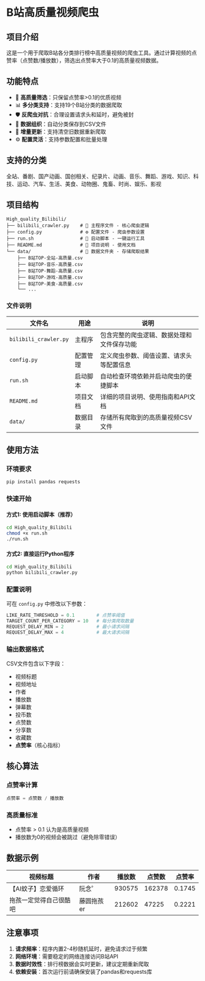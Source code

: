 # B站高质量视频爬虫

## 项目介绍

这是一个用于爬取B站各分类排行榜中高质量视频的爬虫工具。通过计算视频的点赞率（点赞数/播放数），筛选出点赞率大于0.1的高质量视频数据。

## 功能特点

- 🎯 **高质量筛选**：只保留点赞率>0.1的优质视频
- 📊 **多分类支持**：支持19个B站分类的数据爬取
- 🛡️ **反爬虫对抗**：合理设置请求头和延时，避免被封
- 📁 **数据组织**：自动分类保存到CSV文件
- 🔄 **增量更新**：支持清空旧数据重新爬取
- ⚙️ **配置灵活**：支持参数配置和批量处理

## 支持的分类

全站、番剧、国产动画、国创相关、纪录片、动画、音乐、舞蹈、游戏、知识、科技、运动、汽车、生活、美食、动物圈、鬼畜、时尚、娱乐、影视

## 项目结构

```
High_quality_Bilibili/
├── bilibili_crawler.py    # 🚀 主程序文件 - 核心爬虫逻辑
├── config.py              # ⚙️ 配置文件 - 爬虫参数设置
├── run.sh                 # 🔧 启动脚本 - 一键运行工具
├── README.md              # 📖 项目说明 - 使用文档
└── data/                  # 📁 数据文件夹 - 存储爬取结果
    ├── B站TOP-全站-高质量.csv
    ├── B站TOP-音乐-高质量.csv
    ├── B站TOP-舞蹈-高质量.csv
    ├── B站TOP-游戏-高质量.csv
    ├── B站TOP-美食-高质量.csv
    └── ...
```

### 文件说明

| 文件名 | 用途 | 说明 |
|--------|------|------|
| `bilibili_crawler.py` | 主程序 | 包含完整的爬虫逻辑、数据处理和文件保存功能 |
| `config.py` | 配置管理 | 定义爬虫参数、阈值设置、请求头等配置信息 |
| `run.sh` | 启动脚本 | 自动检查环境依赖并启动爬虫的便捷脚本 |
| `README.md` | 项目文档 | 详细的项目说明、使用指南和API文档 |
| `data/` | 数据目录 | 存储所有爬取到的高质量视频CSV文件 |

## 使用方法

### 环境要求

```bash
pip install pandas requests
```

### 快速开始

#### 方式1: 使用启动脚本（推荐）
```bash
cd High_quality_Bilibili
chmod +x run.sh
./run.sh
```

#### 方式2: 直接运行Python程序
```bash
cd High_quality_Bilibili
python bilibili_crawler.py
```

### 配置说明

可在 `config.py` 中修改以下参数：

```python
LIKE_RATE_THRESHOLD = 0.1        # 点赞率阈值
TARGET_COUNT_PER_CATEGORY = 10   # 每分类爬取数量
REQUEST_DELAY_MIN = 2            # 最小请求间隔
REQUEST_DELAY_MAX = 4            # 最大请求间隔
```

### 输出数据格式

CSV文件包含以下字段：
- 视频标题
- 视频地址
- 作者
- 播放数
- 弹幕数
- 投币数
- 点赞数
- 分享数
- 收藏数
- **点赞率**（核心指标）

## 核心算法

### 点赞率计算
```python
点赞率 = 点赞数 / 播放数
```

### 高质量标准
- 点赞率 > 0.1 认为是高质量视频
- 播放数为0的视频会被跳过（避免除零错误）

## 数据示例

| 视频标题 | 作者 | 播放数 | 点赞数 | 点赞率 |
|---------|------|--------|--------|--------|
| 【AI蚊子】恋爱循环 | 阮念゜ | 930575 | 162378 | 0.1745 |
| 拖孩一定觉得自己很酷吧 | 藤圆拖孩er | 212602 | 47225 | 0.2221 |

## 注意事项

1. **请求频率**：程序内置2-4秒随机延时，避免请求过于频繁
2. **网络环境**：需要稳定的网络连接访问B站API
3. **数据时效性**：排行榜数据会实时更新，建议定期重新爬取
4. **依赖安装**：首次运行前请确保安装了pandas和requests库
